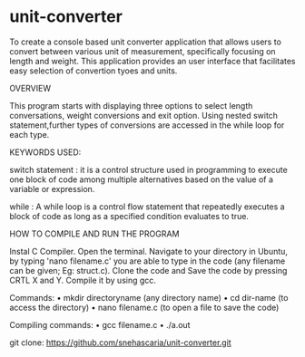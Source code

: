 # unit-converter

To create a console based unit converter application that allows users to convert between various unit of measurement, specifically focusing on length and weight. This application provides an user interface that facilitates easy selection of convertion tyoes and units. 

OVERVIEW 

This program starts with displaying three options to select length conversations, weight conversions and exit option. Using nested switch statement,further types of conversions are accessed in the while loop for each type. 

KEYWORDS USED:

switch statement : it is a control structure used in programming to execute one block of code among multiple alternatives based on the value of a variable or expression.

while : A while loop is a control flow statement that repeatedly executes a block of code as long as a specified condition evaluates to true.


HOW TO COMPILE AND RUN THE PROGRAM

Instal C Compiler. Open the terminal. Navigate to your directory in Ubuntu, by typing 'nano filename.c' you are able to type in the code (any filename can be given; Eg: struct.c). Clone the code and Save the code by pressing CRTL X and Y. Compile it by using gcc.

Commands: 
• mkdir directoryname (any directory name) 
• cd dir-name (to access the directory) 
• nano filename.c (to open a file to save the code)

Compiling commands: 
• gcc filename.c 
• ./a.out

git clone:
https://github.com/snehascaria/unit-converter.git
